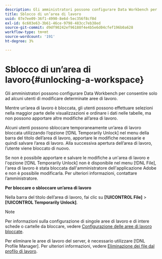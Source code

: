 ```yaml
---
description: Gli amministratori possono configurare Data Workbench per consentire solo ad alcuni utenti di modificare determinate aree di lavoro.
title: Sblocco di un’area di lavoro
uuid: 07e7ee09-36f1-4990-8e6d-5ec356f8cf0d
exl-id: 6c603e63-3b61-46ce-9798-483cc7eb38ed
source-git-commit: d9df90242ef96188f4e4b5e6d04cfef196b0a628
workflow-type: tm+mt
source-wordcount: '191'
ht-degree: 3%

---
```


# Sblocco di un’area di lavoro{#unlocking-a-workspace}

Gli amministratori possono configurare Data Workbench per consentire solo ad alcuni utenti di modificare determinate aree di lavoro.

Mentre un’area di lavoro è bloccata, gli utenti possono effettuare selezioni nella maggior parte delle visualizzazioni e ordinare i dati nelle tabelle, ma non possono apportare altre modifiche all’area di lavoro.

Alcuni utenti possono sbloccare temporaneamente un’area di lavoro bloccata utilizzando l’opzione [!DNL Temporarily Unlock] nel menu della barra del titolo dell’area di lavoro, apportare le modifiche necessarie e quindi salvare l’area di lavoro. Alla successiva apertura dell’area di lavoro, l’utente viene bloccato di nuovo.

Se non è possibile apportare e salvare le modifiche a un&#39;area di lavoro e l&#39;opzione [!DNL Temporarily Unlock] non è disponibile nel menu [!DNL File], l&#39;area di lavoro è stata bloccata dall&#39;amministratore dell&#39;applicazione Adobe e non è possibile modificarla. Per ulteriori informazioni, contattare l’amministratore.

**Per bloccare o sbloccare un’area di lavoro**

Nella barra del titolo dell’area di lavoro, fai clic su **[!UICONTROL File]** > **[!UICONTROL Temporarily Unlock]**.

>[!NOTE]
>
>Per informazioni sulla configurazione di singole aree di lavoro e di intere schede o cartelle da bloccare, vedere [Configurazione delle aree di lavoro bloccate](../../../home/c-get-started/c-intf-anlys-ftrs/c-config-locked-wkspc/c-config-locked-wkspc.md#concept-b6ce110bbed645d89f29373b5106836a).

Per eliminare le aree di lavoro del server, è necessario utilizzare [!DNL Profile Manager]. Per ulteriori informazioni, vedere [Eliminazione dei file dal profilo di lavoro](../../../home/c-get-started/c-admin-intrf/c-prof-mgr/t-del-files-wkg-prof.md#task-1e29c25e6c824cc9b51cb651e835856b).
